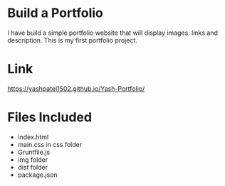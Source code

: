 # Build a Portfolio
I have build a simple portfolio website that will display images. links and description.
This is my first portfolio project.

# Link 
https://yashpatel1502.github.io/Yash-Portfolio/

# Files Included

* index.html
* main.css in css folder
* Gruntfile.js
* img folder
* dist folder
* package.json
